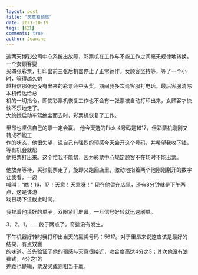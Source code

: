 ```yaml
---
layout: post
title: "天意和预感"
date: 2021-10-19 
tags: [记1]
comments: true
author: Jeanine 
---
```

这两天博彩公司中心系统出故障，彩票机在工作与不能工作之间毫无规律地转换。一个女顾客要  
买四张彩票，打印出前三张后机器停止了正常运作。女顾客坚持等，等了一个小时，等得越久她  
越相信那张还没有出来的彩票会中头奖。期间我多次给客服打电话，最后客服清除本机传达给总  
机的一切指令，即使彩票机恢复工作也不会有一张票被自动打印出来，女顾客才怏怏不乐地走了。  
大约她启动车驾绝尘而去时，彩票机恢复了工作。  

里昂也坚信自己的票一定会赢。 他今天选的Pick 4号码是1617，但彩票机刚刚又转成不能工  
作的状态，他很失望，说自己有强烈的预感今天会开这个号码，并希望我收下钱，等有机会就帮  
他把票打出来。这个忙我不能帮，因为彩票中心规定顾客不在场时不能出票。  

他放弃等待，买张刮票走了，旋即又跑回店里，激动地指着两个他刚刚刮开的数字让我看，一边  
喊叫：“瞧！16、17！天意！天意呀！” 现在他留在店里，还有8分钟就是下午两点，这是该游  
戏日场下注截止时间。  

我捏着他填好的单子，双眼紧盯屏幕，一旦信号好转就迅速刷单。  

3，2，1，……终于两点了，奇迹没有发生。   

下午机器好转时我打印出当天的赢奖号码：5617。对于里昂来说这应该是最好的结果，有点双赢  
的味道。首先验证了他的预感与天意很接近，吻合度高达4分之3；其次他没有浪费钱，4分之1的  
差距也是输，票没买成则相当于赢。
